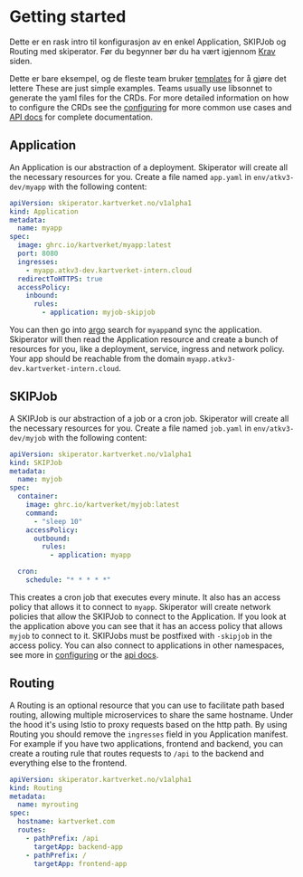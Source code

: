 # Getting started

Dette er en rask intro til konfigurasjon av en enkel Application, SKIPJob og Routing med skiperator. Før du begynner bør du ha vært igjennom [Krav](01-requirements.md) siden.

Dette er bare eksempel, og de fleste team bruker [templates]() for å gjøre det lettere
These are just simple examples. Teams usually use libsonnet to generate the yaml files for the CRDs.
For more detailed information on how to configure the CRDs see the [configuring](03-configuring.md) for more common use cases and [API docs](04-api-docs.md) for complete documentation.

## Application

An Application is our abstraction of a deployment. Skiperator will create all the necessary resources for you.
Create a file named `app.yaml` in `env/atkv3-dev/myapp` with the following content:

```yaml
apiVersion: skiperator.kartverket.no/v1alpha1
kind: Application
metadata:
  name: myapp
spec:
  image: ghrc.io/kartverket/myapp:latest
  port: 8080
  ingresses:
    - myapp.atkv3-dev.kartverket-intern.cloud
  redirectToHTTPS: true
  accessPolicy:
    inbound: 
      rules:
        - application: myjob-skipjob
```

You can then go into [argo](https://argo-dev.kartverket.dev) search for `myapp`and sync the application.
Skiperator will then read the Application resource and create a bunch of resources for you, like a deployment, service, ingress and network policy.
Your app should be reachable from the domain `myapp.atkv3-dev.kartverket-intern.cloud`.

## SKIPJob

A SKIPJob is our abstraction of a job or a cron job. Skiperator will create all the necessary resources for you.
Create a file named `job.yaml` in `env/atkv3-dev/myjob` with the following content:

```yaml
apiVersion: skiperator.kartverket.no/v1alpha1
kind: SKIPJob
metadata:
  name: myjob
spec:
  container:
    image: ghrc.io/kartverket/myjob:latest
    command:
      - "sleep 10"
    accessPolicy:
      outbound:
        rules:
          - application: myapp

  cron:
    schedule: "* * * * *"
```

This creates a cron job that executes every minute. It also has an access policy that allows it to connect to `myapp`.
Skiperator will create network policies that allow the SKIPJob to connect to the Application. If you look at the application above you can see that it has an access policy that allows `myjob` to connect to it.
SKIPJobs must be postfixed with `-skipjob` in the access policy. You can also connect to applications in other namespaces, see more in [configuring](03-configuring.md) or the [api docs](04-api-docs.md).

## Routing

A Routing is an optional resource that you can use to facilitate path based routing, allowing multiple microservices to share the same hostname. Under the hood it's using Istio to proxy requests based on the http path. By using Routing you should remove the `ingresses` field in you Application manifest.
For example if you have two applications, frontend and backend, you can create a routing rule that routes requests to `/api` to the backend and everything else to the frontend.

```yaml
apiVersion: skiperator.kartverket.no/v1alpha1
kind: Routing
metadata:
  name: myrouting
spec:
  hostname: kartverket.com
  routes:
    - pathPrefix: /api
      targetApp: backend-app
    - pathPrefix: /
      targetApp: frontend-app
```
